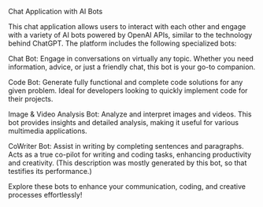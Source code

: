 Chat Application with AI Bots

This chat application allows users to interact with each other and engage with a variety of AI bots powered by OpenAI APIs, similar to the technology behind ChatGPT. The platform includes the following specialized bots:

Chat Bot: Engage in conversations on virtually any topic. Whether you need information, advice, or just a friendly chat, this bot is your go-to companion.

Code Bot: Generate fully functional and complete code solutions for any given problem. Ideal for developers looking to quickly implement code for their projects.

Image & Video Analysis Bot: Analyze and interpret images and videos. This bot provides insights and detailed analysis, making it useful for various multimedia applications.

CoWriter Bot: Assist in writing by completing sentences and paragraphs. Acts as a true co-pilot for writing and coding tasks, enhancing productivity and creativity. (This description was mostly generated by this bot, so that testifies its performance.)

Explore these bots to enhance your communication, coding, and creative processes effortlessly!

